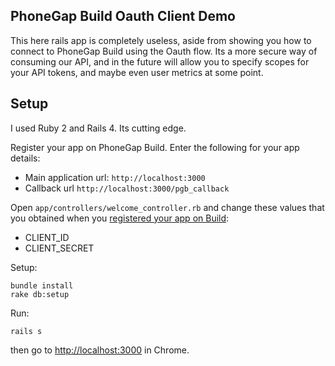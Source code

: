 PhoneGap Build Oauth Client Demo
------------------------------------------

This here rails app is completely useless, aside from showing you how to connect to PhoneGap Build using the Oauth flow. Its a more secure way of consuming our API, and in the future will allow you to specify scopes for your API tokens, and maybe even user metrics at some point.

Setup
-------------------------------------------

I used Ruby 2 and Rails 4. Its cutting edge.

Register your app on PhoneGap Build. Enter the following for your app details:
- Main application url: `http://localhost:3000`
- Callback url `http://localhost:3000/pgb_callback`

Open `app/controllers/welcome_controller.rb` and change these values that you obtained when you [registered your app on Build](https://build.phonegap.com/people/edit):
- CLIENT_ID
- CLIENT_SECRET

Setup: 

    bundle install
    rake db:setup

Run:

    rails s
 
then go to [http://localhost:3000](http://localhost:3000) in Chrome.
